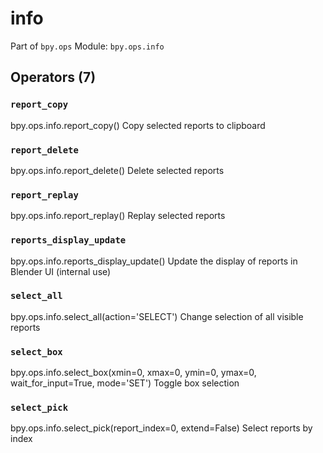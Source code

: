 # info

Part of `bpy.ops`
Module: `bpy.ops.info`

## Operators (7)

### `report_copy`

bpy.ops.info.report_copy()
Copy selected reports to clipboard

### `report_delete`

bpy.ops.info.report_delete()
Delete selected reports

### `report_replay`

bpy.ops.info.report_replay()
Replay selected reports

### `reports_display_update`

bpy.ops.info.reports_display_update()
Update the display of reports in Blender UI (internal use)

### `select_all`

bpy.ops.info.select_all(action='SELECT')
Change selection of all visible reports

### `select_box`

bpy.ops.info.select_box(xmin=0, xmax=0, ymin=0, ymax=0, wait_for_input=True, mode='SET')
Toggle box selection

### `select_pick`

bpy.ops.info.select_pick(report_index=0, extend=False)
Select reports by index
